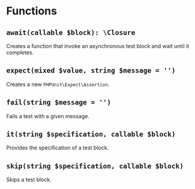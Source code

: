 # Functions

## `await(callable $block): \Closure`
Creates a function that invoke an asynchronous test block and wait until it completes.

## `expect(mixed $value, string $message = '')`
Creates a new `PHPUnit\Expect\Assertion`.

## `fail(string $message = '')`
Fails a test with a given message.

## `it(string $specification, callable $block)`
Provides the specification of a test block.

## `skip(string $specification, callable $block)`
Skips a test block.
